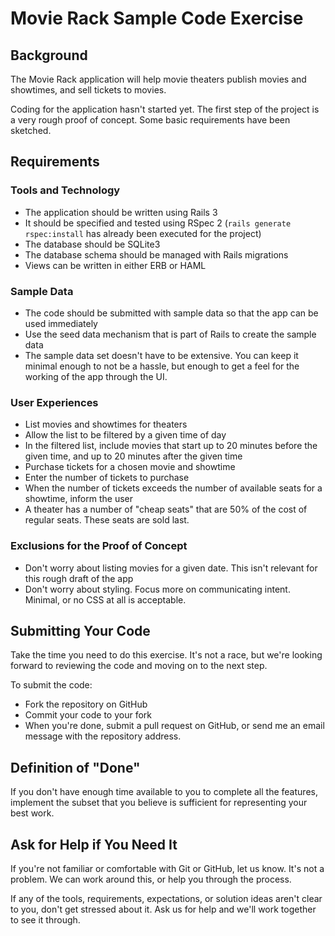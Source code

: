 # Movie Rack Sample Code Exercise

## Background

The Movie Rack application will help movie theaters publish movies and showtimes, and sell tickets to movies.

Coding for the application hasn't started yet. The first step of the project is a very rough proof of concept. Some basic requirements have been sketched.

## Requirements

### Tools and Technology
- The application should be written using Rails 3
- It should be specified and tested using RSpec 2 (`rails generate rspec:install` has already been executed for the project)
- The database should be SQLite3
- The database schema should be managed with Rails migrations
- Views can be written in either ERB or HAML

### Sample Data
- The code should be submitted with sample data so that the app can be used immediately
- Use the seed data mechanism that is part of Rails to create the sample data
- The sample data set doesn't have to be extensive. You can keep it minimal enough to not be a hassle, but enough to get a feel for the working of the app through the UI.

### User Experiences
- List movies and showtimes for theaters
- Allow the list to be filtered by a given time of day
- In the filtered list, include movies that start up to 20 minutes before the given time, and up to 20 minutes after the given time
- Purchase tickets for a chosen movie and showtime
- Enter the number of tickets to purchase
- When the number of tickets exceeds the number of available seats for a showtime, inform the user
- A theater has a number of "cheap seats" that are 50% of the cost of regular seats. These seats are sold last.

### Exclusions for the Proof of Concept
- Don't worry about listing movies for a given date. This isn't relevant for this rough draft of the app
- Don't worry about styling. Focus more on communicating intent. Minimal, or no CSS at all is acceptable.

## Submitting Your Code

Take the time you need to do this exercise. It's not a race, but we're looking forward to reviewing the code and moving on to the next step.

To submit the code:
- Fork the repository on GitHub
- Commit your code to your fork
- When you're done, submit a pull request on GitHub, or send me an email message with the repository address.

## Definition of "Done"

If you don't have enough time available to you to complete all the features, implement the subset that you believe is sufficient for representing your best work.

## Ask for Help if You Need It

If you're not familiar or comfortable with Git or GitHub, let us know. It's not a problem. We can work around this, or help you through the process.

If any of the tools, requirements, expectations, or solution ideas aren't clear to you, don't get stressed about it. Ask us for help and we'll work together to see it through.